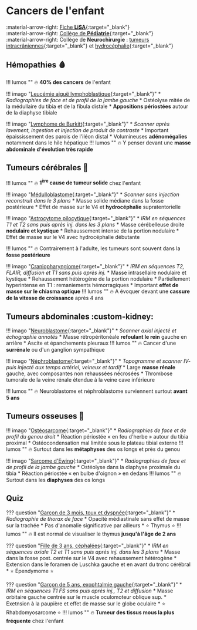 # Cancers de l'enfant 

:material-arrow-right: [Fiche **LiSA**](https://livret.uness.fr/lisa/2024/Cancer_de_l%E2%80%99enfant_:_particularit%C3%A9s_%C3%A9pid%C3%A9miologiques,_diagnostiques_et_th%C3%A9rapeutiques){:target="_blank"}  
:material-arrow-right: [Collège de **Pédiatrie**](https://www.pedia-univ.fr/deuxieme-cycle/referentiel/hematologie-cancerologie/cancers-lenfant){:target="_blank"}  
:material-arrow-right: Collège de **Neurochirurgie** : [tumeurs intracrâniennes](https://campus.neurochirurgie.fr/article1783.html){:target="_blank"} et [hydrocéphalie](https://campus.neurochirurgie.fr/article1781.html){:target="_blank"}  


## Hémopathies :drop_of_blood:

!!! lumos ""
    :fire: **40% des cancers** de l'enfant

!!! imago "[Leucémie aiguë lymphoblastique](https://radiopaedia.org/cases/40019/studies/49531?referrer=%2Farticles%2Facute-lymphoblastic-leukaemia%23image_list_item_22760394){:target="_blank"}"
    * _Radiographies de face et de profil de la jambe gauche_
    * Ostéolyse mitée de la médullaire du tibia et de la fibula distale
    * **Appositions périostées** autour de la diaphyse tibiale

!!! imago "[Lymphome de Burkitt](https://radiopaedia.org/cases/177234/studies/142372?lang=gb){:target="_blank"}"
    * _Scanner après lavement, ingestion et injection de produit de contraste_
    * Important épaississement des parois de l'iléon distal
    * Volumineuses **adénomégalies** notamment dans le hile hépatique
    !!! lumos ""
        :fire: Y penser devant une **masse abdominale d'évolution très rapide**


## Tumeurs cérébrales :brain:

!!! lumos ""
    :fire: **1<sup>ère</sup> cause de tumeur solide** chez l'enfant

!!! imago "[Médulloblastome](https://radiopaedia.org/cases/98844/studies/120009?lang=gb){:target="_blank"}"
    * _Scanner sans injection reconstruit dans le 3 plans_
    * Masse solide médiane dans la fosse postérieure
    * Effet de masse sur le V4 et **hydrocéphalie** supratentorielle

!!! imago "[Astrocytome pilocytique](https://radiopaedia.org/cases/8474/studies/9296?lang=gb){:target="_blank"}"
    * _IRM en séquences T1 et T2 sans puis après inj. dans les 3 plans_
    * Masse cérébelleuse droite **nodulaire et kystique**
    * Rehaussement intense de la portion nodulaire
    * Effet de masse sur le V4 avec hydrocéphalie débutante

!!! lumos ""
    :fire: Contrairement à l'adulte, les tumeurs sont souvent dans la **fosse postérieure**

!!! imago "[Craniopharyngiome](https://radiopaedia.org/cases/34580/studies/35960?lang=gb){:target="_blank"}"
    * _IRM en séquences T2, FLAIR, diffusion et T1 sans puis après inj._
    * Masse intrasellaire nodulaire et kystique
    * Rehaussement hétérogène de la portion nodulaire
    * Partiellement hyperintense en T1 : remaniements hémorragiques
    * Important **effet de masse sur le chiasma optique**
    !!! lumos ""
        :fire: A évoquer devant une **cassure de la vitesse de croissance** après 4 ans


## Tumeurs abdominales :custom-kidney:

!!! imago "[Neuroblastome](https://radiopaedia.org/cases/47939/studies/52781?lang=gb){:target="_blank"}"
    * _Scanner axial injecté et échographie annotés_
    * Masse rétropéritonéale **refoulant le rein** gauche en arrière
    * Ascite et épanchements pleuraux 
    !!! lumos ""
        :fire: Cancer d'une **surrénale** ou d'un ganglion sympathique

!!! imago "[Néphroblastome](https://radiopaedia.org/cases/43889/studies/47373?lang=gb){:target="_blank"}"
    * _Topogramme et scanner IV- puis injecté aux temps artériel, veineux et tardif_
    * Large **masse rénale** gauche, avec composantes non rehaussées nécrosées
    * Thrombose tumorale de la veine rénale étendue à la veine cave inférieure

!!! lumos ""
    :fire: Neuroblastome et néphroblastome surviennent surtout **avant 5 ans**


## Tumeurs osseuses :bone:

!!! imago "[Ostéosarcome](https://radiopaedia.org/cases/83093/studies/97460?lang=gb){:target="_blank"}"
    * _Radiographies de face et de profil du genou droit_
    * Réaction périostée « en feu d'herbe » autour du tibia proximal
    * Ostéocondensation mal limitée sous le plateau tibial externe
    !!! lumos ""
        :fire: Surtout dans les **métaphyses** des os longs et près du genou

!!! imago "[Sarcome d'Ewing](https://radiopaedia.org/cases/70892/studies/81099?lang=gb){:target="_blank"}"
    * _Radiographies de face et de profil de la jambe gauche_
    * Ostéolyse dans la diaphyse proximale du tibia
    * Réaction périostée « en bulbe d'oignon » en dedans
    !!! lumos ""
        :fire: Surtout dans les **diaphyses** des os longs


## Quiz

??? question "[Garçon de 3 mois, toux et dyspnée](https://radiopaedia.org/cases/72667/studies/83261?lang=gb){:target="_blank"}"
    * _Radiographie de thorax de face_
    * Opacité médiastinale sans effet de masse sur la trachée
    * Pas d'anomalie significative par ailleurs
    * :star: Thymus :star:
    !!! lumos ""
        :fire: Il est normal de visualiser le thymus **jusqu'à l'âge de 2 ans**

??? question "[Fille de 3 ans, céphalées](https://radiopaedia.org/cases/21746/studies/21726?lang=gb){:target="_blank"}"
    * _IRM en séquences axiale T2 et T1 sans puis après inj. dans les 3 plans_
    * Masse dans la fosse post. centrée sur le V4 avec rehaussement hétérogène
    * Extension dans le foramen de Luschka gauche et en avant du tronc cérébral
    * :star: Épendymome :star:

??? question "[Garçon de 5 ans, exophtalmie gauche](https://radiopaedia.org/cases/154138/studies/127392?lang=gb){:target="_blank"}"
    * _IRM en séquences T1 FS sans puis après inj., T2 et diffusion_
    * Masse orbitaire gauche centrée sur le muscle oculomoteur oblique sup.
    * Exetnsion à la paupière et effet de masse sur le globe oculaire 
    * :star: Rhabdomyosarcome :star:
    !!! lumos ""
        :fire: **Tumeur des tissus mous la plus fréquente** chez l'enfant